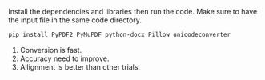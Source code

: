 Install the dependencies and libraries then run the code. Make sure to have the input file in the same code directory.

```bash 
pip install PyPDF2 PyMuPDF python-docx Pillow unicodeconverter
```

1. Conversion is fast.
2. Accuracy need to improve.
3. Allignment is better than other trials.


